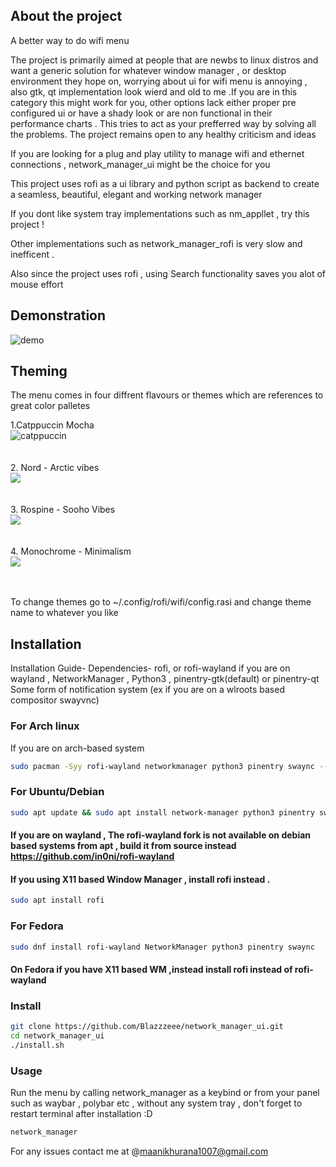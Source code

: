 ## About the project
A better way to do wifi menu

The project is primarily aimed at  people that are newbs to linux distros and want a generic solution for whatever window manager , or desktop environment they hope on, worrying about ui for wifi menu is annoying , also gtk, qt implementation look wierd and old to me .If you are in this category this might work for you, other options lack either proper pre configured ui or have a shady look or are non functional in their performance charts . This tries to act as your prefferred way by solving all the problems. The project remains open to any healthy criticism and ideas

If you are looking for a plug and play utility to manage wifi and ethernet connections , network_manager_ui might be the choice for you

This project uses rofi as a ui library and python script as backend to create a seamless, beautiful, elegant and working network manager 

If you dont like system tray implementations such as nm_appllet , try this project ! 

Other implementations such as network_manager_rofi is very slow and inefficent .

Also since the project uses rofi , using Search functionality saves you alot of mouse effort

## Demonstration

![demo](assets/nm-ui.gif)

## Theming 
The menu comes in four diffrent flavours or themes which are references to great color palletes

1.Catppuccin Mocha <br>
  ![catppuccin](assets/u-cat.jpg)
<br><br><br>
2. Nord - Arctic vibes
<br>
  ![](assets/ui-nord.jpg)
<br><br><br>
3. Rospine - Sooho Vibes
<br>
  ![](assets/ui-rose.jpg)
<br><br><br>
4. Monochrome - Minimalism
   <br>
   ![](assets/ui-tra.jpg)
<br><br><br>

To change themes go to ~/.config/rofi/wifi/config.rasi and change theme name to whatever you like 

## Installation

Installation Guide-
Dependencies- rofi, or rofi-wayland if you are on wayland , NetworkManager , Python3 , pinentry-gtk(default) or pinentry-qt
Some form of notification system (ex if you are on a wlroots based compositor swayvnc) 

### For Arch linux
If you are on arch-based system 

```bash
sudo pacman -Syy rofi-wayland networkmanager python3 pinentry swaync --needed
```
### For Ubuntu/Debian
```bash
sudo apt update && sudo apt install network-manager python3 pinentry swaync
```
#### If you are on wayland , The rofi-wayland fork is not available on debian based systems from apt , build it from source instead <br> https://github.com/in0ni/rofi-wayland

#### If you using X11 based Window Manager , install rofi instead . 

``` bash 
sudo apt install rofi
```

### For Fedora
```bash
sudo dnf install rofi-wayland NetworkManager python3 pinentry swaync
```

#### On Fedora if you have X11 based WM ,instead install rofi instead of rofi-wayland

### Install
```bash
git clone https://github.com/Blazzzeee/network_manager_ui.git
cd network_manager_ui
./install.sh
```


### Usage
Run the menu by calling network_manager as a keybind or from your panel such as waybar , polybar etc , without any system tray
, don't forget to restart terminal after installation :D
```bash
network_manager
```
For any issues contact me at @maanikhurana1007@gmail.com
